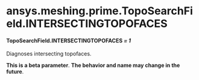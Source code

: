 <a id="ansys-meshing-prime-toposearchfield-intersectingtopofaces"></a>

# ansys.meshing.prime.TopoSearchField.INTERSECTINGTOPOFACES

<a id="ansys.meshing.prime.TopoSearchField.INTERSECTINGTOPOFACES"></a>

#### TopoSearchField.INTERSECTINGTOPOFACES *= 1*

Diagnoses intersecting topofaces.

**This is a beta parameter**. **The behavior and name may change in the future**.

<!-- !! processed by numpydoc !! -->
